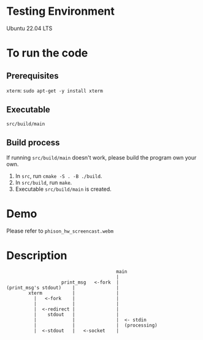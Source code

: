 # Testing Environment
Ubuntu 22.04 LTS

# To run the code

## Prerequisites
`xterm`: `sudo apt-get -y install xterm`

## Executable
`src/build/main`

## Build process
If running `src/build/main` doesn't work, please build the program own your own.

1. In `src`, run `cmake -S . -B ./build`. 
2. In `src/build`, run `make`.
3. Executable `src/build/main` is created.

# Demo

Please refer to `phison_hw_screencast.webm`

# Description
```
                                        main
                                        |
                    print_msg   <-fork  |
(print_msg's stdout)    |               |
        xterm           |               |
          |   <-fork    |               |
          |             |               |
          |  <-redirect |               |
          |    stdout   |               |
          |             |               |  <- stdin
          |             |               |  (processing)
          |  <-stdout   |   <-socket    |          
```
                        